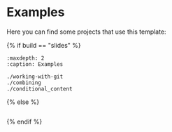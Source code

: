 # Examples

Here you can find some projects that use this template:

{% if build == "slides" %}
<!-- BUILDING THE SLIDES -->
```{toctree}
:maxdepth: 2
:caption: Examples

./working-with-git
./combining
./conditional_content
```
{% else %}
<!-- BUILDING THE PAGES -->
```{include} ./working-with-git.md
```
{% endif %}

